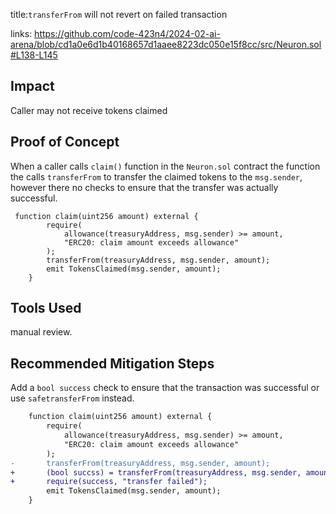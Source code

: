 title:`transferFrom` will not revert on failed transaction

links:
https://github.com/code-423n4/2024-02-ai-arena/blob/cd1a0e6d1b40168657d1aaee8223dc050e15f8cc/src/Neuron.sol#L138-L145

## Impact
Caller may not receive tokens claimed

## Proof of Concept
When a caller calls `claim()` function in the `Neuron.sol` contract the function the calls `transferFrom` to transfer the claimed tokens to the `msg.sender`, however there no checks to ensure that the transfer was actually successful.

```solidity
 function claim(uint256 amount) external {
        require(
            allowance(treasuryAddress, msg.sender) >= amount, 
            "ERC20: claim amount exceeds allowance"
        );
        transferFrom(treasuryAddress, msg.sender, amount);
        emit TokensClaimed(msg.sender, amount);
    }
```

## Tools Used
manual review.

## Recommended Mitigation Steps
Add a `bool success` check to ensure that the transaction was successful or use `safetransferFrom` instead.

```diff
    function claim(uint256 amount) external {
        require(
            allowance(treasuryAddress, msg.sender) >= amount, 
            "ERC20: claim amount exceeds allowance"
        );
-       transferFrom(treasuryAddress, msg.sender, amount);
+       (bool succss) = transferFrom(treasuryAddress, msg.sender, amount);
+       require(success, "transfer failed");
        emit TokensClaimed(msg.sender, amount);
    }
```